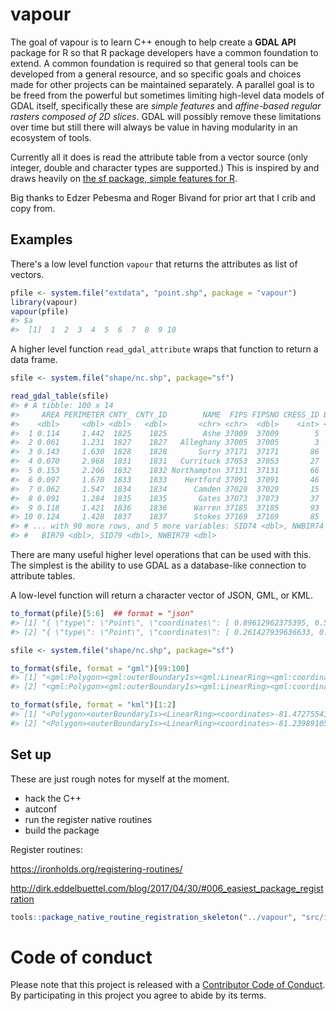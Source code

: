 <!-- README.md is generated from README.Rmd. Please edit that file -->
vapour
======

The goal of vapour is to learn C++ enough to help create a **GDAL API** package for R so that R package developers have a common foundation to extend. A common foundation is required so that general tools can be developed from a general resource, and so specific goals and choices made for other projects can be maintained separately. A parallel goal is to be freed from the powerful but sometimes limiting high-level data models of GDAL itself, specifically these are *simple features* and *affine-based regular rasters composed of 2D slices*. GDAL will possibly remove these limitations over time but still there will always be value in having modularity in an ecosystem of tools.

Currently all it does is read the attribute table from a vector source (only integer, double and character types are supported.) This is inspired by and draws heavily on [the sf package, simple features for R](https://github.com/r-spatial/sf).

Big thanks to Edzer Pebesma and Roger Bivand for prior art that I crib and copy from.

Examples
--------

There's a low level function `vapour` that returns the attributes as list of vectors.

``` r
pfile <- system.file("extdata", "point.shp", package = "vapour")
library(vapour)
vapour(pfile)
#> $a
#>  [1]  1  2  3  4  5  6  7  8  9 10
```

A higher level function `read_gdal_attribute` wraps that function to return a data frame.

``` r
sfile <- system.file("shape/nc.shp", package="sf")

read_gdal_table(sfile)
#> # A tibble: 100 x 14
#>     AREA PERIMETER CNTY_ CNTY_ID        NAME  FIPS FIPSNO CRESS_ID BIR74
#>    <dbl>     <dbl> <dbl>   <dbl>       <chr> <chr>  <dbl>    <int> <dbl>
#>  1 0.114     1.442  1825    1825        Ashe 37009  37009        5  1091
#>  2 0.061     1.231  1827    1827   Alleghany 37005  37005        3   487
#>  3 0.143     1.630  1828    1828       Surry 37171  37171       86  3188
#>  4 0.070     2.968  1831    1831   Currituck 37053  37053       27   508
#>  5 0.153     2.206  1832    1832 Northampton 37131  37131       66  1421
#>  6 0.097     1.670  1833    1833    Hertford 37091  37091       46  1452
#>  7 0.062     1.547  1834    1834      Camden 37029  37029       15   286
#>  8 0.091     1.284  1835    1835       Gates 37073  37073       37   420
#>  9 0.118     1.421  1836    1836      Warren 37185  37185       93   968
#> 10 0.124     1.428  1837    1837      Stokes 37169  37169       85  1612
#> # ... with 90 more rows, and 5 more variables: SID74 <dbl>, NWBIR74 <dbl>,
#> #   BIR79 <dbl>, SID79 <dbl>, NWBIR79 <dbl>
```

There are many useful higher level operations that can be used with this. The simplest is the ability to use GDAL as a database-like connection to attribute tables.

A low-level function will return a character vector of JSON, GML, or KML.

``` r
to_format(pfile)[5:6]  ## format = "json"
#> [1] "{ \"type\": \"Point\", \"coordinates\": [ 0.89612962375395, 0.577139189234003 ] }" 
#> [2] "{ \"type\": \"Point\", \"coordinates\": [ 0.261427939636633, 0.330394758377224 ] }"

sfile <- system.file("shape/nc.shp", package="sf")

to_format(sfile, format = "gml")[99:100]
#> [1] "<gml:Polygon><gml:outerBoundaryIs><gml:LinearRing><gml:coordinates>-77.9607315063477,34.1892433166504 -77.9658660888672,34.2422866821289 -77.9752807617188,34.2433624267578 -77.9831466674805,34.2616806030273 -78.0002212524414,34.2678833007812 -77.9953918457031,34.2827987670898 -78.0070190429688,34.2848167419434 -78.0113067626953,34.312614440918 -78.0259246826172,34.3287696838379 -77.9866790771484,34.339916229248 -77.9944534301758,34.3623161315918 -77.9790725708008,34.3756866455078 -77.9498138427734,34.3660850524902 -77.9439392089844,34.3564376831055 -77.9217834472656,34.3733139038086 -77.888069152832,34.364070892334 -77.8283843994141,34.3879699707031 -77.8091430664062,34.359432220459 -77.7505264282227,34.305046081543 -77.864387512207,34.1927375793457 -77.894401550293,34.0691795349121 -77.9267578125,34.0620346069336 -77.9607315063477,34.1892433166504</gml:coordinates></gml:LinearRing></gml:outerBoundaryIs></gml:Polygon>"                                                                                                                                             
#> [2] "<gml:Polygon><gml:outerBoundaryIs><gml:LinearRing><gml:coordinates>-78.6557159423828,33.948673248291 -78.6347198486328,33.9779777526855 -78.6302719116211,34.0102005004883 -78.5877838134766,34.0306053161621 -78.5634307861328,34.0589447021484 -78.5442810058594,34.134162902832 -78.5272369384766,34.154857635498 -78.4927444458008,34.158504486084 -78.4254302978516,34.1380653381348 -78.3611221313477,34.1867218017578 -78.3735733032227,34.2023506164551 -78.2610626220703,34.2152633666992 -78.15478515625,34.3622436523438 -78.130241394043,34.3641242980957 -78.0259246826172,34.3287696838379 -78.0113067626953,34.312614440918 -78.0070190429688,34.2848167419434 -77.9953918457031,34.2827987670898 -78.0002212524414,34.2678833007812 -77.9831466674805,34.2616806030273 -77.9752807617188,34.2433624267578 -77.9658660888672,34.2422866821289 -77.9607315063477,34.1892433166504 -77.9585266113281,33.9925804138184 -78.0348052978516,33.9142913818359 -78.579719543457,33.8819923400879 -78.6557159423828,33.948673248291</gml:coordinates></gml:LinearRing></gml:outerBoundaryIs></gml:Polygon>"

to_format(sfile, format = "kml")[1:2]
#> [1] "<Polygon><outerBoundaryIs><LinearRing><coordinates>-81.4727554321289,36.2343559265137 -81.5408401489258,36.2725067138672 -81.5619812011719,36.2735939025879 -81.6330642700195,36.3406867980957 -81.7410736083984,36.3917846679688 -81.6982803344727,36.4717788696289 -81.7027969360352,36.5193405151367 -81.6699981689453,36.5896492004395 -81.3452987670898,36.5728645324707 -81.347541809082,36.537914276123 -81.3247756958008,36.5136795043945 -81.3133239746094,36.4806976318359 -81.2662353515625,36.4372062683105 -81.2628402709961,36.4050407409668 -81.2406921386719,36.3794174194336 -81.2398910522461,36.365364074707 -81.2642440795898,36.3524131774902 -81.3289947509766,36.3635025024414 -81.3613739013672,36.3531608581543 -81.3656921386719,36.3390502929688 -81.354133605957,36.2997169494629 -81.3674545288086,36.2786979675293 -81.4063873291016,36.2850532531738 -81.4123306274414,36.2672920227051 -81.431037902832,36.2607192993164 -81.4528884887695,36.2395858764648 -81.4727554321289,36.2343559265137</coordinates></LinearRing></outerBoundaryIs></Polygon>"
#> [2] "<Polygon><outerBoundaryIs><LinearRing><coordinates>-81.2398910522461,36.365364074707 -81.2406921386719,36.3794174194336 -81.2628402709961,36.4050407409668 -81.2662353515625,36.4372062683105 -81.3133239746094,36.4806976318359 -81.3247756958008,36.5136795043945 -81.347541809082,36.537914276123 -81.3452987670898,36.5728645324707 -80.9034423828125,36.5652122497559 -80.9335479736328,36.4983139038086 -80.9657745361328,36.4672203063965 -80.9496688842773,36.4147338867188 -80.9563903808594,36.4037971496582 -80.9779510498047,36.3913764953613 -80.9828414916992,36.3718338012695 -81.0027770996094,36.3666801452637 -81.0246429443359,36.3778343200684 -81.0428009033203,36.4103355407715 -81.0842514038086,36.4299201965332 -81.0985641479492,36.43115234375 -81.1133117675781,36.4228515625 -81.1293792724609,36.4263305664062 -81.1383972167969,36.4176254272461 -81.1533660888672,36.4247398376465 -81.1766738891602,36.4154434204102 -81.2398910522461,36.365364074707</coordinates></LinearRing></outerBoundaryIs></Polygon>"
```

Set up
------

These are just rough notes for myself at the moment.

-   hack the C++
-   autconf
-   run the register native routines
-   build the package

Register routines:

<https://ironholds.org/registering-routines/>

<http://dirk.eddelbuettel.com/blog/2017/04/30/#006_easiest_package_registration>

``` r
tools::package_native_routine_registration_skeleton("../vapour", "src/init.c",character_only = FALSE)
```

Code of conduct
===============

Please note that this project is released with a [Contributor Code of Conduct](CONDUCT.md). By participating in this project you agree to abide by its terms.

